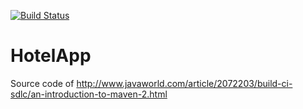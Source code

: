 [![Build Status](https://travis-ci.org/MensObscura/HotelApp.svg?branch=master)](https://travis-ci.org/MensObscura/HotelApp)

HotelApp
========

Source code of http://www.javaworld.com/article/2072203/build-ci-sdlc/an-introduction-to-maven-2.html

